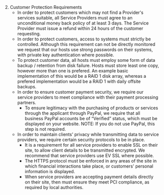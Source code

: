 2. Customer Protection Requirements
	- In order to protect customers which may not find a Provider's services suitable, all Service Providers must agree to an unconditional money back policy of at least 3 days. The Service Provider must issue a refund within 24 hours of the customer requesting.
	- In order to protect customers, access to systems must strictly be controlled. Although this requirement can not be directly monitored we request that our hosts use strong passwords on their systems, with private key authentication where possible. 
	- To protect customer data, all hosts must employ some form of data backup / retention from disk failure. Hosts must store least one copy, however more than one is prefered. An example basic implementation of this would be a RAID 1 disk array, whereas a prefered implementation would be a RAID 1 with daily offsite backups. 
	- In order to ensure customer payment security, we require our service providers to meet compliance with their payment processing partners.
		* To ensure legitimacy with the purchasing of products or services through the applicant through PayPal, we require that all business PayPal accounts be of “Verified” status, which must be displayed on your website. NOTE: If you do not use PayPal, this step is not required.
	- In order to maintain clients' privacy while transmitting data to service providers, we require certain security protocols to be in place.
		* It is a requirement for all service providers to enable SSL on their site, to allow client details to be transmitted encrypted. We recommend that service providers use EV SSL where possible.
		* The HTTPS protocol must be enforced in any areas of the site in which financial interactions take place, or customers' personal information is displayed.
		* When service providers are accepting payment details directly on their site, then must ensure they meet PCI compliance, as required by local authorities.  